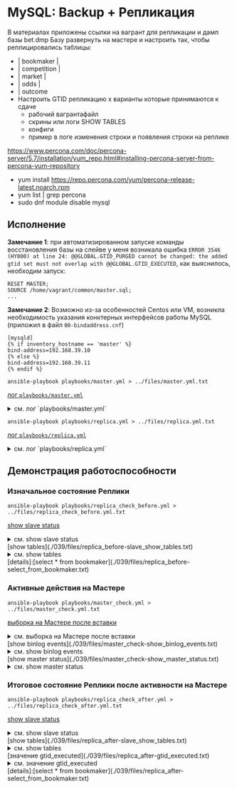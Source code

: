 # MySQL: Backup + Репликация 

В материалах приложены ссылки на вагрант для репликации и дамп базы bet.dmp
Базу развернуть на мастере и настроить так, чтобы реплицировались таблицы:
* | bookmaker          |
* | competition        |
* | market             |
* | odds               |
* | outcome
* Настроить GTID репликацию x варианты которые принимаются к сдаче
  * рабочий вагрантафайл
  * скрины или логи SHOW TABLES
  * конфиги
  * пример в логе изменения строки и появления строки на реплике

https://www.percona.com/doc/percona-server/5.7/installation/yum_repo.html#installing-percona-server-from-percona-yum-repository
* yum install https://repo.percona.com/yum/percona-release-latest.noarch.rpm
* yum list | grep percona
* sudo dnf module disable mysql

## Исполнение

__Замечание 1__: при автоматизированном запуске команды восстановления базы на слейве у меня возникала ошибка `ERROR 3546 (HY000) at line 24: @@GLOBAL.GTID_PURGED cannot be changed: the added gtid set must not overlap with @@GLOBAL.GTID_EXECUTED`, как выяснилось, необходим запуск:
```sqlite-psql
RESET MASTER;
SOURCE /home/vagrant/common/master.sql;
...
```
__Замечание 2__: Возможно из-за особенностей Centos или VM, возникла необходимость указания конктерных интерфейсов работы MySQL (приложил в файл `00-bindaddress.cnf`)
```properties
[mysqld]
{% if inventory_hostname == 'master' %}
bind-address=192.168.39.10
{% else %}
bind-address=192.168.39.11
{% endif %}
```

```shell
ansible-playbook playbooks/master.yml > ../files/master.yml.txt
```

[лог `playbooks/master.yml`](./039/files/master.yml.txt)

<details><summary>см. лог `playbooks/master.yml`</summary>

```text

PLAY [Playbook of MySQL master] ************************************************

TASK [Gathering Facts] *********************************************************
ok: [master]

TASK [../roles/master : Remove installed packages] *****************************
changed: [master] => (item=percona)

TASK [../roles/master : Remove files] ******************************************
changed: [master] => (item=/etc/my.cnf_*)
changed: [master] => (item=/etc/my.cnf.d*)
changed: [master] => (item=/etc/my.cnf.d/)
changed: [master] => (item=/etc/my.cnf)
changed: [master] => (item=/var/lib/mysql/)
changed: [master] => (item=/var/log/mysqld.log)
changed: [master] => (item=/home/vagrant/common/*)

TASK [../roles/master : Install https://repo.percona.com/yum/percona-release-latest.noarch.rpm] ***
changed: [master]

TASK [../roles/master : Get last Percona-Server-server version] ****************
changed: [master]

TASK [../roles/master : Print Last Percona Server version] *********************
ok: [master] => {
    "msg": "Last Percona Server version is 'Percona-Server-server-57'"
}

TASK [../roles/master : Install last Percona Server version: Percona-Server-server-57] ***
changed: [master]

TASK [../roles/master : Collect /etc/my.cnf.d/ files] **************************
changed: [master]

TASK [../roles/master : Collect /etc/my.cnf.d/ templated files] ****************
changed: [master] => (item=my.cnf.d/00-bindaddress.cnf)
changed: [master] => (item=my.cnf.d/01-base.cnf)
changed: [master] => (item=my.cnf.d/05-binlog.cnf)

TASK [../roles/master : Start MySQL] *******************************************
changed: [master]

TASK [../roles/master : MySQL root password] ***********************************
changed: [master]

TASK [../roles/master : Print MySQL root password] *****************************
ok: [master] => {
    "msg": "MySQL root password is 'wJ**1Q4ebGwp'"
}

TASK [../roles/master : Mysql | ALTER ROOT USER] *******************************
changed: [master]

TASK [../roles/master : Just for ansible example reexecuting] ******************
changed: [master]

TASK [../roles/master : Mysql | SELECT server_id] ******************************
changed: [master]

TASK [../roles/master : Print Mysql server id] *********************************
ok: [master] => {
    "msg": "@@server_id\n2"
}

TASK [../roles/master : Mysql | SELECT SHOW VARIABLES LIKE 'gtid_mode'] ********
changed: [master]

TASK [../roles/master : Mysql | 'gtid_mode' VARIABLES] *************************
ok: [master] => {
    "msg": "Mysql gtid mode is'Variable_name\tValue\ngtid_mode\tON'"
}

TASK [../roles/master : Mysql | CREATE DATABASE `bet`;] ************************
changed: [master]

TASK [../roles/master : Collect dump file] *************************************
changed: [master]

TASK [../roles/master : Mysql | Restore database `bet`;] ***********************
changed: [master]

TASK [../roles/master : Mysql | CREATE repl USER;] *****************************
changed: [master]

TASK [../roles/master : Mysql | Dump database all master databases] ************
changed: [master]

TASK [../roles/master : Start MySQL] *******************************************
changed: [master]

PLAY RECAP *********************************************************************
master                     : ok=24   changed=19   unreachable=0    failed=0    skipped=0    rescued=0    ignored=0   


```

</details>

```shell
ansible-playbook playbooks/replica.yml > ../files/replica.yml.txt
```

[лог `playbooks/replica.yml`](./039/files/replica.yml.txt)

<details><summary>см. лог `playbooks/replica.yml`</summary>

```text

PLAY [Playbook of MySQL replica] ***********************************************

TASK [Gathering Facts] *********************************************************
ok: [replica]

TASK [../roles/replica : Remove installed packages] ****************************
changed: [replica] => (item=percona)

TASK [../roles/replica : Remove files] *****************************************
changed: [replica] => (item=/etc/my.cnf.d/)
changed: [replica] => (item=/etc/my.cnf)
changed: [replica] => (item=/var/lib/mysql/)
changed: [replica] => (item=/var/log/mysqld.log)

TASK [../roles/replica : Install https://repo.percona.com/yum/percona-release-latest.noarch.rpm] ***
changed: [replica]

TASK [../roles/replica : Get last Percona-Server-server version] ***************
changed: [replica]

TASK [../roles/replica : Print Last Percona Server version] ********************
ok: [replica] => {
    "msg": "Last Percona Server version is 'Percona-Server-server-57'"
}

TASK [../roles/replica : Install last Percona Server version: Percona-Server-server-57] ***
changed: [replica]

TASK [../roles/replica : Collect /etc/my.cnf.d/ files] *************************
changed: [replica]

TASK [../roles/replica : Collect /etc/my.cnf.d/ templated files] ***************
changed: [replica] => (item=my.cnf.d/00-bindaddress.cnf)
changed: [replica] => (item=my.cnf.d/01-base.cnf)
changed: [replica] => (item=my.cnf.d/05-binlog.cnf)

TASK [../roles/replica : Start MySQL] ******************************************
changed: [replica]

TASK [../roles/replica : MySQL root password] **********************************
changed: [replica]

TASK [../roles/replica : Print MySQL root password] ****************************
ok: [replica] => {
    "msg": "MySQL root password is 'XjgQejbtj0),'"
}

TASK [../roles/replica : Mysql | ALTER ROOT USER] ******************************
changed: [replica]

TASK [../roles/replica : Just for ansible example reexecuting] *****************
changed: [replica]

TASK [../roles/replica : Mysql | SELECT server_id] *****************************
changed: [replica]

TASK [../roles/replica : Print Mysql server id] ********************************
ok: [replica] => {
    "msg": "@@server_id\n2"
}

TASK [../roles/replica : Mysql | SELECT SHOW VARIABLES LIKE 'gtid_mode'] *******
changed: [replica]

TASK [../roles/replica : Mysql | 'gtid_mode' VARIABLES] ************************
ok: [replica] => {
    "msg": "Mysql gtid mode is'Variable_name\tValue\ngtid_mode\tON'"
}

TASK [../roles/replica : Mysql | Configure SLAVE] ******************************
changed: [replica] => (item=RESET MASTER;)
changed: [replica] => (item=SOURCE /home/vagrant/common/master.sql;)
changed: [replica] => (item=SHOW DATABASES LIKE 'bet';)
changed: [replica] => (item=USE bet; SHOW TABLES;)
changed: [replica] => (item=CHANGE MASTER TO MASTER_HOST='192.168.39.10', MASTER_PORT = 3306, MASTER_USER = 'repl', MASTER_PASSWORD = '!OtusLinux2018', MASTER_AUTO_POSITION = 1;)
changed: [replica] => (item=START SLAVE;)

PLAY RECAP *********************************************************************
replica                    : ok=19   changed=14   unreachable=0    failed=0    skipped=0    rescued=0    ignored=0   


```

</details>

## Демонстрация работоспособности

### Изначальное состояние Реплики

```shell
ansible-playbook playbooks/replica_check_before.yml > ../files/replica_check_before.yml.txt
```
[show slave status](./039/files/replica_before-show_slave_status.txt)

<details><summary>см. show slave status</summary>

```text
*************************** 1. row ***************************
               Slave_IO_State: Connecting to master
                  Master_Host: 192.168.39.10
                  Master_User: repl
                  Master_Port: 3306
                Connect_Retry: 60
              Master_Log_File: 
          Read_Master_Log_Pos: 4
               Relay_Log_File: replica-relay-bin.000001
                Relay_Log_Pos: 4
        Relay_Master_Log_File: 
             Slave_IO_Running: Connecting
            Slave_SQL_Running: Yes
              Replicate_Do_DB: 
          Replicate_Ignore_DB: 
           Replicate_Do_Table: 
       Replicate_Ignore_Table: bet.events_on_demand,bet.v_same_event
      Replicate_Wild_Do_Table: 
  Replicate_Wild_Ignore_Table: 
                   Last_Errno: 0
                   Last_Error: 
                 Skip_Counter: 0
          Exec_Master_Log_Pos: 0
              Relay_Log_Space: 154
              Until_Condition: None
               Until_Log_File: 
                Until_Log_Pos: 0
           Master_SSL_Allowed: No
           Master_SSL_CA_File: 
           Master_SSL_CA_Path: 
              Master_SSL_Cert: 
            Master_SSL_Cipher: 
               Master_SSL_Key: 
        Seconds_Behind_Master: 0
Master_SSL_Verify_Server_Cert: No
                Last_IO_Errno: 2003
                Last_IO_Error: error connecting to master 'repl@192.168.39.10:3306' - retry-time: 60  retries: 2
               Last_SQL_Errno: 0
               Last_SQL_Error: 
  Replicate_Ignore_Server_Ids: 
             Master_Server_Id: 0
                  Master_UUID: 
             Master_Info_File: /var/lib/mysql/master.info
                    SQL_Delay: 0
          SQL_Remaining_Delay: NULL
      Slave_SQL_Running_State: Slave has read all relay log; waiting for more updates
           Master_Retry_Count: 86400
                  Master_Bind: 
      Last_IO_Error_Timestamp: 210930 23:40:53
     Last_SQL_Error_Timestamp: 
               Master_SSL_Crl: 
           Master_SSL_Crlpath: 
           Retrieved_Gtid_Set: 
            Executed_Gtid_Set: 918fd2cd-2246-11ec-9562-080027e0760b:1-41
                Auto_Position: 1
         Replicate_Rewrite_DB: 
                 Channel_Name: 
           Master_TLS_Version: 
```

</details>
[show tables](./039/files/replica_before-slave_show_tables.txt)

<details><summary>см. show tables</summary>

```text
Tables_in_bet
bookmaker
competition
market
odds
outcome
```

</details>
[details]:[select * from bookmaker](./039/files/replica_before-select_from_bookmaker.txt)

### Активные действия на Мастере

```shell
ansible-playbook playbooks/master_check.yml > ../files/master_check.yml.txt
```

[выборка на Мастере после вставки](./039/files/master_check-select_after_insert.txt)

<details><summary>см. выборка на Мастере после вставки</summary>

```text
id	bookmaker_name
1	1xbet
4	betway
5	bwin
6	ladbrokes
3	unibet
```

</details>
[show binlog events](./039/files/master_check-show_binlog_events.txt)

<details><summary>см. show binlog events</summary>

```text
Log_name	Pos	Event_type	Server_id	End_log_pos	Info
mysql-bin.000001	4	Format_desc	2	123	Server ver: 5.7.35-38-log, Binlog ver: 4
mysql-bin.000001	123	Previous_gtids	2	154	
mysql-bin.000001	154	Stop	2	177	
```

</details>
[show master status](./039/files/master_check-show_master_status.txt)

<details><summary>см. show master status</summary>

```text
*************************** 1. row ***************************
             File: mysql-bin.000003
         Position: 194
     Binlog_Do_DB: 
 Binlog_Ignore_DB: 
Executed_Gtid_Set: 918fd2cd-2246-11ec-9562-080027e0760b:1-41
```

</details>

### Итоговое состояние Реплики после активности на Мастере

```shell
ansible-playbook playbooks/replica_check_after.yml > ../files/replica_check_after.yml.txt
```

[show slave status](./039/files/replica_after-show_slave_status.txt)

<details><summary>см. show slave status</summary>

```text
*************************** 1. row ***************************
               Slave_IO_State: Connecting to master
                  Master_Host: 192.168.39.10
                  Master_User: repl
                  Master_Port: 3306
                Connect_Retry: 60
              Master_Log_File: 
          Read_Master_Log_Pos: 4
               Relay_Log_File: replica-relay-bin.000001
                Relay_Log_Pos: 4
        Relay_Master_Log_File: 
             Slave_IO_Running: Connecting
            Slave_SQL_Running: Yes
              Replicate_Do_DB: 
          Replicate_Ignore_DB: 
           Replicate_Do_Table: 
       Replicate_Ignore_Table: bet.events_on_demand,bet.v_same_event
      Replicate_Wild_Do_Table: 
  Replicate_Wild_Ignore_Table: 
                   Last_Errno: 0
                   Last_Error: 
                 Skip_Counter: 0
          Exec_Master_Log_Pos: 0
              Relay_Log_Space: 154
              Until_Condition: None
               Until_Log_File: 
                Until_Log_Pos: 0
           Master_SSL_Allowed: No
           Master_SSL_CA_File: 
           Master_SSL_CA_Path: 
              Master_SSL_Cert: 
            Master_SSL_Cipher: 
               Master_SSL_Key: 
        Seconds_Behind_Master: 0
Master_SSL_Verify_Server_Cert: No
                Last_IO_Errno: 2003
                Last_IO_Error: error connecting to master 'repl@192.168.39.10:3306' - retry-time: 60  retries: 5
               Last_SQL_Errno: 0
               Last_SQL_Error: 
  Replicate_Ignore_Server_Ids: 
             Master_Server_Id: 0
                  Master_UUID: 
             Master_Info_File: /var/lib/mysql/master.info
                    SQL_Delay: 0
          SQL_Remaining_Delay: NULL
      Slave_SQL_Running_State: Slave has read all relay log; waiting for more updates
           Master_Retry_Count: 86400
                  Master_Bind: 
      Last_IO_Error_Timestamp: 210930 23:43:53
     Last_SQL_Error_Timestamp: 
               Master_SSL_Crl: 
           Master_SSL_Crlpath: 
           Retrieved_Gtid_Set: 
            Executed_Gtid_Set: 918fd2cd-2246-11ec-9562-080027e0760b:1-41
                Auto_Position: 1
         Replicate_Rewrite_DB: 
                 Channel_Name: 
           Master_TLS_Version: 
```

</details>
[show tables](./039/files/replica_after-slave_show_tables.txt)

<details><summary>см. show tables</summary>

```text
Tables_in_bet
bookmaker
competition
market
odds
outcome
```

</details>
[значение gtid_executed](./039/files/replica_after-gtid_executed.txt)

<details><summary>см. значение gtid_executed</summary>

```text

```

</details>
[details]:[select * from bookmaker](./039/files/replica_after-select_from_bookmaker.txt)
